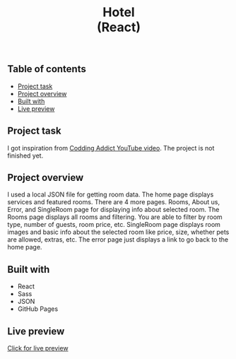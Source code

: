 <h1 align="center">
  Hotel <br/> 
  (React)
</h1>
<br>

## Table of contents

- [Project task](#project-task)
- [Project overview](#project-overview)
- [Built with](#built-with)
- [Live preview](#live-preview)

## Project task

I got inspiration from [Codding Addict YouTube video](https://youtu.be/l0JbuMVXaTs). The project is not finished yet.

## Project overview

I used a local JSON file for getting room data. The home page displays services and featured rooms. There are 4 more pages. Rooms, About us, Error, and SingleRoom page for displaying info about selected room. The Rooms page displays all rooms and filtering. You are able to filter by room type, number of guests, room price, etc. SingleRoom page displays room images and basic info about the selected room like price, size, whether pets are allowed, extras, etc. The error page just displays a link to go back to the home page.

## Built with

- React
- Sass
- JSON
- GitHub Pages

## Live preview

[Click for live preview](https://jeko10.github.io/Hotel/#/)
